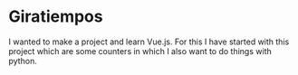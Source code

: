 # Giratiempos
I wanted to make a project and learn Vue.js. For this I have started with this project which are some counters in which I also want to do things with python.
